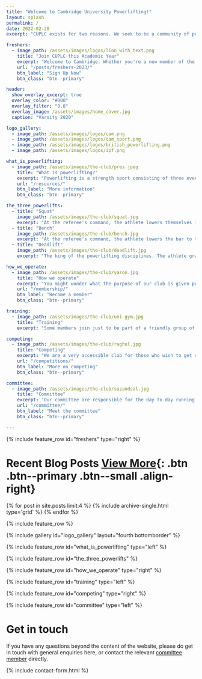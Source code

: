```yaml
---
title: "Welcome to Cambridge University Powerlifting!"
layout: splash
permalink: /
date: 2022-02-28
excerpt: "CUPLC exists for two reasons. We seek to be a community of people sharing a love of lifting. Our members comprise experienced international powerlifters holding national records to novice lifters just starting out on their strength journeys. We encourage and facilitate members competing in the sport of powerlifting wherever possible, including against Oxford at our annual Varsity match."

freshers:
  - image_path: /assets/images/logos/lion_with_text.png
    title: "Join CUPLC this Academic Year"
    excerpt: "Welcome to Cambridge. Whether you're a new member of the university or returning, there is no better time to join the university's strongest club and take your strength to the next level. Read more about our fresher's events and sign up to our mailing list or full club membership at the link below."
    url: "/posts/freshers-2023/"
    btn_label: "Sign Up Now"
    btn_class: "btn--primary"

header:
  show_overlay_excerpt: true
  overlay_color: "#000"
  overlay_filter: "0.8"
  overlay_image: /assets/images/home_cover.jpg
  caption: "Varsity 2020"

logo_gallery:
  - image_path: /assets/images/logos/cam.png
  - image_path: /assets/images/logos/cam_sport.png
  - image_path: /assets/images/logos/british_powerlifting.png
  - image_path: /assets/images/logos/ipf.png

what_is_powerlifting:
  - image_path: /assets/images/the-club/pres.jpeg
    title: "What is powerlifting?"
    excerpt: "Powerlifting is a strength sport consisting of three events: the squat, the bench press and the deadlift, descriptions of which may be found below. The lifter gets three attempts at a 1 rep max for each lift. Your best successful attempts are summed, giving you a total. This total is what one seeks to optimise, given a certain weight class. "
    url: "/resources/"
    btn_label: "More information"
    btn_class: "btn--primary"

the_three_powerlifts:
  - title: "Squat"
    image_path: /assets/images/the-club/squat.jpg
    excerpt: "At the referee's command, the athlete lowers themselves into a squatting position with the hips slightly below parallel position. The athlete then returns to a standing position."
  - title: "Bench"
    image_path: /assets/images/the-club/bench.jpg
    excerpt: "At the referee's command, the athlete lowers the bar to the chest, holding it motionless until the referee gives the press command. The athlete then pushes the weight up until the arms are straight and the elbows locked."
  - title: "Deadlift"
    image_path: /assets/images/the-club/deadlift.jpg
    excerpt: "The king of the powerlifting disciplines. The athlete grasps the bar which is resting on the platform floor, pulls the weight off the floor and assumes a standing erect position."

how_we_operate:
  - image_path: /assets/images/the-club/yaron.jpg
    title: "How we operate"
    excerpt: "You might wonder what the purpose of our club is given powerlifting is a solo sport. We advise and coach individuals in the best way to achieve their goals. We offer beginning coaching sessions at the start of the year, and regular team training sessions at the University Sports Centre almost every Saturday of full term from 4-6pm. We host in house competitions, for those who'd like to give competing a try in the comfort of our own gym. Our socials are also top class."
    url: "/membership/"
    btn_label: "Become a member"
    btn_class: "btn--primary"

training:
  - image_path: /assets/images/the-club/uni-gym.jpg
    title: "Training"
    excerpt: "Some members join just to be part of a friendly group of individuals who share a love of weight training, with no intention of ever competing. Some train to compete in Varsity, and some compete internationally. As such, there is no right way to train that suits all needs and abilities. Powerlifting is perfect for the busy Cambridge student looking to keep in shape, be part of a supportive team but not be tied into regimented training times. That said, any of us choose to train in the evenings at the University Sports Centre with others."

competing:
  - image_path: /assets/images/the-club/raghul.jpg
    title: "Competing"
    excerpt: "We are a very accessible club for those who wish to get stronger, even those with no aspirations to compete. Everyone is welcome. While there is no obligation to, we encourage our members to give competing a go. While initially intimidating, competing can be a very satisfying and fulfilling experience, and the club is here to support newcomers to the sport. Our informal internal competitions provide an excellent opportunity to give it a go."
    url: "/competitions/"
    btn_label: "More on competing"
    btn_class: "btn--primary"

committee:
  - image_path: /assets/images/the-club/suzandsal.jpg
    title: "Committee"
    excerpt: 'Our committee are responsible for the day to day running of the club. We organise club events, socials, and internal competitions. We try to promote and spread the joy of powerlifting.'
    url: "/committee/"
    btn_label: "Meet the committee"
    btn_class: "btn--primary"

---
```


{% include feature_row id="freshers" type="right" %}

# Recent Blog Posts [View More](/blog/){: .btn .btn--primary .btn--small .align-right}

<div class="entries-grid">
  {% for post in site.posts limit:4 %}
    {% include archive-single.html type='grid' %}
  {% endfor %}
</div>

{% include feature_row %}

{% include gallery id="logo_gallery" layout="fourth bottomborder" %}

{% include feature_row id="what_is_powerlifting" type="left" %}

{% include feature_row id="the_three_powerlifts" %}

{% include feature_row id="how_we_operate" type="right" %}

{% include feature_row id="training" type="left" %}

{% include feature_row id="competing" type="right" %}

{% include feature_row id="committee" type="left" %}


# Get in touch
If you have any questions beyond the content of the website, please do get in touch with general enquiries here, or contact the relevant [committee member]({{site.url}}/{{site.baseurl}}/committee/) directly.

{% include contact-form.html %}
